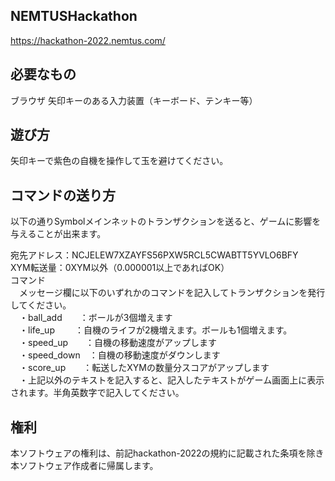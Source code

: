 ## NEMTUSHackathon
https://hackathon-2022.nemtus.com/


## 必要なもの
ブラウザ
矢印キーのある入力装置（キーボード、テンキー等）


## 遊び方
矢印キーで紫色の自機を操作して玉を避けてください。


## コマンドの送り方
以下の通りSymbolメインネットのトランザクションを送ると、ゲームに影響を与えることが出来ます。  
  
宛先アドレス：NCJELEW7XZAYFS56PXW5RCL5CWABTT5YVLO6BFY  
XYM転送量：0XYM以外（0.000001以上であればOK）  
コマンド  
　メッセージ欄に以下のいずれかのコマンドを記入してトランザクションを発行してください。  
　・ball_add　　：ボールが3個増えます  
　・life_up　　 ：自機のライフが2機増えます。ボールも1個増えます。  
　・speed_up　　：自機の移動速度がアップします  
　・speed_down　：自機の移動速度がダウンします  
　・score_up　　：転送したXYMの数量分スコアがアップします  
　・上記以外のテキストを記入すると、記入したテキストがゲーム画面上に表示されます。半角英数字で記入してください。  


## 権利
本ソフトウェアの権利は、前記hackathon-2022の規約に記載された条項を除き本ソフトウェア作成者に帰属します。
